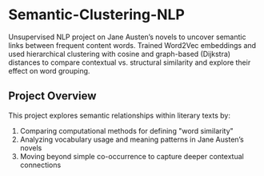 # Semantic-Clustering-NLP
Unsupervised NLP project on Jane Austen’s novels to uncover semantic links between frequent content words. Trained Word2Vec embeddings and used hierarchical clustering with cosine and graph-based (Dijkstra) distances to compare contextual vs. structural similarity and explore their effect on word grouping.

## Project Overview
This project explores semantic relationships within literary texts by:
1. Comparing computational methods for defining "word similarity"
2. Analyzing vocabulary usage and meaning patterns in Jane Austen’s novels
3. Moving beyond simple co-occurrence to capture deeper contextual connections
